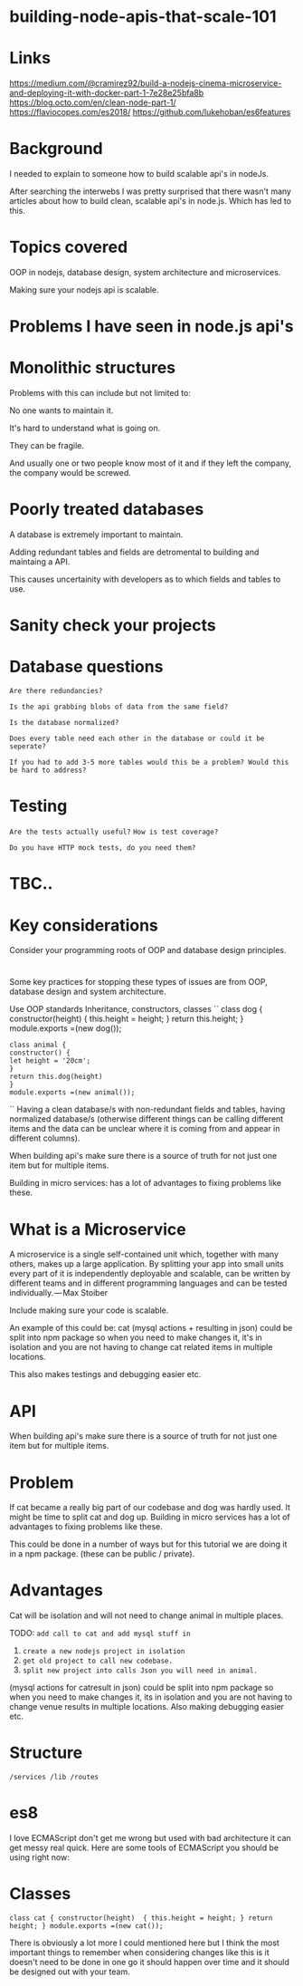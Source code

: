# building-node-apis-that-scale-101

# Links
https://medium.com/@cramirez92/build-a-nodejs-cinema-microservice-and-deploying-it-with-docker-part-1-7e28e25bfa8b
https://blog.octo.com/en/clean-node-part-1/
https://flaviocopes.com/es2018/
https://github.com/lukehoban/es6features

# Background
I needed to explain to someone how to build scalable api's in nodeJs.

After searching the interwebs I was pretty surprised that there wasn't many articles about how to build clean, 
scalable api's in node.js. Which has led to this.

# Topics covered
OOP in nodejs, database design, system architecture and microservices.

Making sure your nodejs api is scalable. 

# Problems I have seen in node.js api's

# Monolithic structures 
Problems with this can include but not limited to:

No one wants to maintain it.

It's hard to understand what is going on.

They can be fragile.

And usually one or two people know most of it and if they left the company, the company would be screwed.

# Poorly treated databases
A database is extremely important to maintain.

Adding redundant tables and fields are detromental to building and maintaing a API. 

This causes uncertainity with developers as to which fields and tables to use.

# Sanity check your projects
# Database questions
`Are there redundancies?`

`Is the api grabbing blobs of data from the same field?`

`Is the database normalized?`

`Does every table need each other in the database or could it be seperate?`

`If you had to add 3-5 more tables would this be a problem? Would this be hard to address?`

# Testing
`Are the tests actually useful?`
`How is test coverage?`

`Do you have HTTP mock tests, do you need them?`
# TBC..
# Key considerations
Consider your programming roots of OOP and database design principles.
#
Some key practices for stopping these types of issues are from OOP, database design and system architecture. 

Use OOP standards
Inheritance, constructors, classes
  ``
    class dog {
    constructor(height) {
    this.height = height;
    }
    return this.height;
    }
    module.exports =(new dog());
    
    class animal {
    constructor() {
    let height = '20cm';
    }
    return this.dog(height)
    }
    module.exports =(new animal());
    
  ``
Having a clean database/s with non-redundant fields and tables, having normalized database/s (otherwise different things can be calling different items and the data can be unclear where it is coming from and appear in different columns).

When building api's make sure there is a source of truth for not just one item but for multiple items. 

Building in micro services: has a lot of advantages to fixing problems like these.

# What is a Microservice
A microservice is a single self-contained unit which, together with many others, makes up a large application. By splitting your app into small units every part of it is independently deployable and scalable, can be written by different teams and in different programming languages and can be tested individually. — Max Stoiber


Include making sure your code is scalable. 

An example of this could be: cat (mysql actions + resulting in json) could be split into npm package so when you need to make changes it, it's in isolation and you are not having to change cat related items in multiple locations. 

This also makes testings and debugging easier etc. 

# API
When building api's make sure there is a source of truth for not just one item but for multiple items.

  # Problem 
  
If cat became a really big part of our codebase and dog was hardly used. It might be time to split cat and dog up. 
Building in micro services has a lot of advantages to fixing problems like these.
  

This could be done in a number of ways but for this tutorial we are doing it in a npm package. (these can be public / private).

# Advantages
Cat will be isolation and will not need to change animal in multiple places.

TODO: `add call to cat and add mysql stuff in`
1. `create a new nodejs project in isolation`
2. `get old project to call new codebase.`
3. `split new project into calls Json you will need in animal.`

(mysql actions for catresult in json) could be split into npm package so when you need to make changes it, its in isolation and you are not having to change venue results in multiple locations.
Also making debugging easier etc. 


# Structure

`/services
 /lib
 /routes
 `

# es8
I love ECMAScript don't get me wrong but used with bad architecture it can get messy real quick.
Here are some tools of ECMAScript you should be using right now:
# Classes
``class cat {
    constructor(height) 
    {
      this.height = height;
    }
    return height;
}
  module.exports =(new cat());
``

There is obviously a lot more I could mentioned here but I think the most important things to remember when considering changes like this is it doesn't need to be done in one go it should happen over time and it should be designed out with your team.

